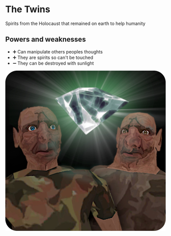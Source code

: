 # The Twins

Spirits from the Holocaust that remained on earth to help humanity

## Powers and weaknesses

- ➕ Can manipulate others peoples thoughts
- ➕ They are spirits so can't be touched
- ➖ They can be destroyed with sunlight

![The Twins](../Images/TheTwins.png)